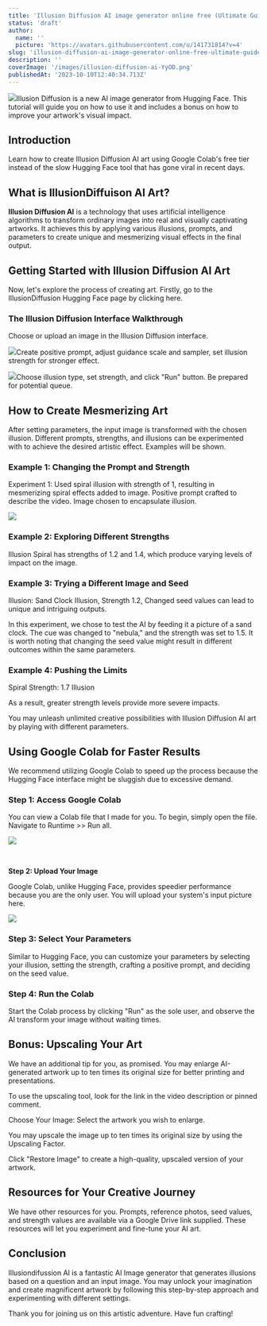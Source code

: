 ```yaml
---
title: 'Illusion Diffusion AI image generator online free (Ultimate Guide)'
status: 'draft'
author:
  name: ''
  picture: 'https://avatars.githubusercontent.com/u/141731814?v=4'
slug: 'illusion-diffusion-ai-image-generator-online-free-ultimate-guide'
description: ''
coverImage: '/images/illusion-diffusion-ai-YyOD.png'
publishedAt: '2023-10-10T12:40:34.713Z'
---
```


![](/images/illusion-diffusion-ai-kzOT.png)Illusion Diffusion is a new AI image generator from Hugging Face. This tutorial will guide you on how to use it and includes a bonus on how to improve your artwork's visual impact.

## **Introduction**

Learn how to create Illusion Diffusion AI art using Google Colab's free tier instead of the slow Hugging Face tool that has gone viral in recent days.

## **What is IllusionDiffuison AI Art?**

**Illusion Diffusion AI** is a technology that uses artificial intelligence algorithms to transform ordinary images into real and visually captivating artworks. It achieves this by applying various illusions, prompts, and parameters to create unique and mesmerizing visual effects in the final output.

## **Getting Started with Illusion Diffusion AI Art**

Now, let's explore the process of creating art. Firstly, go to the IllusionDiffusion Hugging Face page by clicking here.

### **The Illusion Diffusion Interface Walkthrough**

Choose or upload an image in the Illusion Diffusion interface.

![](/images/illusion-diffusion-upload-image-1024x472-AyMz.png)Create positive prompt, adjust guidance scale and sampler, set illusion strength for stronger effect.

![](/images/illusion-diffusion-illusion-strength-Q4MD.png)Choose illusion type, set strength, and click "Run" button. Be prepared for potential queue.

## **How to Create Mesmerizing Art**

After setting parameters, the input image is transformed with the chosen illusion. Different prompts, strengths, and illusions can be experimented with to achieve the desired artistic effect. Examples will be shown.

### **Example 1: Changing the Prompt and Strength**

Experiment 1: Used spiral illusion with strength of 1, resulting in mesmerizing spiral effects added to image. Positive prompt crafted to describe the video. Image chosen to encapsulate illusion.

![](/images/stable-diffusion-illusion-art-tutorial-1024x410-I4OT.png)<br>

### **Example 2: Exploring Different Strengths**

Illusion Spiral has strengths of 1.2 and 1.4, which produce varying levels of impact on the image.

### **Example 3: Trying a Different Image and Seed**

Illusion: Sand Clock Illusion, Strength 1.2, Changed seed values can lead to unique and intriguing outputs.

In this experiment, we chose to test the AI by feeding it a picture of a sand clock. The cue was changed to "nebula," and the strength was set to 1.5. It is worth noting that changing the seed value might result in different outcomes within the same parameters.

### **Example 4: Pushing the Limits**

Spiral Strength: 1.7 Illusion

As a result, greater strength levels provide more severe impacts.

You may unleash unlimited creative possibilities with Illusion Diffusion AI art by playing with different parameters.

## **Using Google Colab for Faster Results**

We recommend utilizing Google Colab to speed up the process because the Hugging Face interface might be sluggish due to excessive demand.

### **Step 1: Access Google Colab**

You can view a Colab file that I made for you. To begin, simply open the file. Navigate to Runtime >> Run all.

![](/images/stable-diffusion-illusion-google-colab-768x487-E3ND.png)<br>

<br>

**Step 2: Upload Your Image**

Google Colab, unlike Hugging Face, provides speedier performance because you are the only user. You will upload your system's input picture here.

![](/images/illusiondiffusion-ai-art-google-colab-1024x488-Q1Mj.png)

### **Step 3: Select Your Parameters**

Similar to Hugging Face, you can customize your parameters by selecting your illusion, setting the strength, crafting a positive prompt, and deciding on the seed value.

### **Step 4: Run the Colab**

Start the Colab process by clicking "Run" as the sole user, and observe the AI transform your image without waiting times.

## **Bonus: Upscaling Your Art**

We have an additional tip for you, as promised. You may enlarge AI-generated artwork up to ten times its original size for better printing and presentations.

To use the upscaling tool, look for the link in the video description or pinned comment.

Choose Your Image: Select the artwork you wish to enlarge.

You may upscale the image up to ten times its original size by using the Upscaling Factor.

Click "Restore Image" to create a high-quality, upscaled version of your artwork.

## **Resources for Your Creative Journey**

We have other resources for you. Prompts, reference photos, seed values, and strength values are available via a Google Drive link supplied. These resources will let you experiment and fine-tune your AI art.

## **Conclusion**

Illusiondifussion AI is a fantastic AI Image generator that generates illusions based on a question and an input image. You may unlock your imagination and create magnificent artwork by following this step-by-step approach and experimenting with different settings.

Thank you for joining us on this artistic adventure. Have fun crafting!


